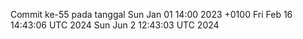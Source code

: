 Commit ke-55 pada tanggal Sun Jan 01 14:00 2023 +0100
Fri Feb 16 14:43:06 UTC 2024
Sun Jun  2 12:43:03 UTC 2024
